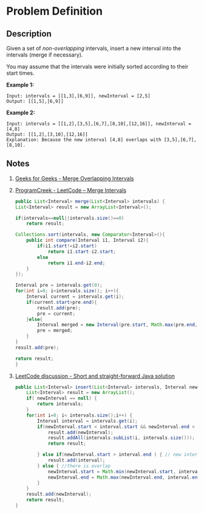 # Problem Definition

## Description

Given a set of *non-overlapping* intervals, insert a new interval into the intervals (merge if necessary).

You may assume that the intervals were initially sorted according to their start times.

**Example 1:**

```text
Input: intervals = [[1,3],[6,9]], newInterval = [2,5]
Output: [[1,5],[6,9]]
```

**Example 2:**

```text
Input: intervals = [[1,2],[3,5],[6,7],[8,10],[12,16]], newInterval = [4,8]
Output: [[1,2],[3,10],[12,16]]
Explanation: Because the new interval [4,8] overlaps with [3,5],[6,7],[8,10].
```

## Notes

1. [Geeks for Geeks - Merge Overlapping Intervals](https://www.geeksforgeeks.org/merging-intervals/)
1. [ProgramCreek - LeetCode – Merge Intervals](https://www.programcreek.com/2012/12/leetcode-merge-intervals/)

    ```java
    public List<Interval> merge(List<Interval> intervals) {
    List<Interval> result = new ArrayList<Interval>();

    if(intervals==null||intervals.size()==0)
        return result;

    Collections.sort(intervals, new Comparator<Interval>(){
        public int compare(Interval i1, Interval i2){
            if(i1.start!=i2.start)
                return i1.start-i2.start;
            else
                return i1.end-i2.end;
        }
    });

    Interval pre = intervals.get(0);
    for(int i=0; i<intervals.size(); i++){
        Interval current = intervals.get(i);
        if(current.start>pre.end){
            result.add(pre);
            pre = current;
        }else{
            Interval merged = new Interval(pre.start, Math.max(pre.end, current.end));
            pre = merged;
        }
    }
    result.add(pre);

    return result;
    }
    ```

1. [LeetCode discussion - Short and straight-forward Java solution](https://leetcode.com/problems/insert-interval/discuss/21602/Short-and-straight-forward-Java-solution)

    ```java
    public List<Interval> insert(List<Interval> intervals, Interval newInterval) {
        List<Interval> result = new ArrayList();
        if( newInterval == null) {
            return intervals;
        }
        for(int i=0; i< intervals.size();i++) {
            Interval interval = intervals.get(i);
            if(newInterval.start < interval.start && newInterval.end < interval.start) { //There is no overlap
                result.add(newInterval);
                result.addAll(intervals.subList(i, intervals.size()));
                return result;

            } else if(newInterval.start > interval.end ) { // new interval does not overlap with interval in the list
                result.add(interval);
            } else { //there is overlap
                newInterval.start = Math.min(newInterval.start, interval.start);
                newInterval.end = Math.max(newInterval.end, interval.end);
            }
        }
        result.add(newInterval);
        return result;
    }
    ```
